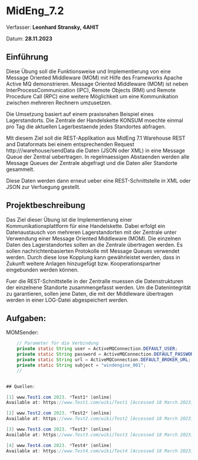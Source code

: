 # MidEng_7.2

Verfasser: **Leonhard Stransky, 4AHIT**

Datum: **28.11.2023**

## Einführung

Diese Übung soll die Funktionsweise und Implementierung von eine Message Oriented Middleware (MOM) mit Hilfe des Frameworks Apache Active MQ demonstrieren. Message Oriented Middleware (MOM) ist neben InterProcessCommunication (IPC), Remote Objects (RMI) und Remote Procedure Call (RPC) eine weitere Möglichkeit um eine Kommunikation zwischen mehreren Rechnern umzusetzen.

Die Umsetzung basiert auf einem praxisnahen Beispiel eines Lagerstandorts. Die Zentrale der Handelskette KONSUM moechte einmal pro Tag die aktuellen Lagerbestaende jedes Standortes abfragen.

Mit diesem Ziel soll die REST-Applikation aus MidEng 7.1 Warehouse REST and Dataformats bei einem entsprechenden Request http:///warehouse/sendData die Daten (JSON oder XML) in eine Message Queue der Zentral uebertragen. In regelmaessigen Abstaenden werden alle Message Queues der Zentrale abgefragt und die Daten aller Standorte gesammelt.

Diese Daten werden dann erneut ueber eine REST-Schnittstelle in XML oder JSON zur Verfuegung gestellt.

## Projektbeschreibung

Das Ziel dieser Übung ist die Implementierung einer Kommunikationsplattform für eine Handelskette. Dabei erfolgt ein Datenaustausch von mehreren Lagerstandorten mit der Zentrale unter Verwendung einer Message Oriented Middleware (MOM). Die einzelnen Daten des Lagerstandortes sollen an die Zentrale übertragen werden. Es sollen nachrichtenbasierten Protokolle mit Message Queues verwendet werden. Durch diese lose Kopplung kann gewährleistet werden, dass in Zukunft weitere Anlagen hinzugefügt bzw. Kooperationspartner eingebunden werden können.

Fuer die REST-Schnittstelle in der Zentralle muessen die Datenstrukturen der einzelnene Standorte zusammengefasst werden. Um die Datenintegrität zu garantieren, sollen jene Daten, die mit der Middleware übertragen werden in einer LOG-Datei abgespeichert werden.

## Aufgaben:

MOMSender:
```java
    // Parameter für die Verbindung
    private static String user = ActiveMQConnection.DEFAULT_USER;
    private static String password = ActiveMQConnection.DEFAULT_PASSWORD;
    private static String url = ActiveMQConnection.DEFAULT_BROKER_URL;
    private static String subject = "windengine_001";
    // 


## Quellen:

[1] www.Test1.com 2023. *Test1* [online] 
Available at: https://www.Test1.com/wiki/Test1 [Accessed 18 March 2023].

[2] www.Test2.com 2023. *Test2* [online] 
Available at: https://www.Test2.com/wiki/Test2 [Accessed 18 March 2023].

[3] www.Test3.com 2023. *Test3* [online] 
Available at: https://www.Test3.com/wiki/Test3 [Accessed 18 March 2023].

[4] www.Test4.com 2023. *Test4* [online] 
Available at: https://www.Test4.com/wiki/Test4 [Accessed 18 March 2023].












